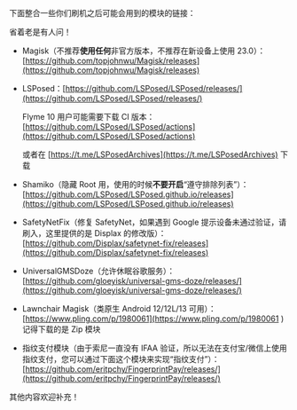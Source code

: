 下面整合一些你们刷机之后可能会用到的模块的链接：

省着老是有人问！

- Magisk（不推荐**使用任何**非官方版本，不推荐在新设备上使用 23.0）：[https://github.com/topjohnwu/Magisk/releases](https://github.com/topjohnwu/Magisk/releases)

- LSPosed：[https://github.com/LSPosed/LSPosed/releases/](https://github.com/LSPosed/LSPosed/releases/)

  Flyme 10 用户可能需要下载 CI 版本：[https://github.com/LSPosed/LSPosed/actions](https://github.com/LSPosed/LSPosed/actions)

  或者在 [https://t.me/LSPosedArchives](https://t.me/LSPosedArchives) 下载

- Shamiko（隐藏 Root 用，使用的时候**不要开启**“遵守排除列表”）：[https://github.com/LSPosed/LSPosed.github.io/releases](https://github.com/LSPosed/LSPosed.github.io/releases)

- SafetyNetFix（修复 SafetyNet，如果遇到 Google 提示设备未通过验证，请刷入，这里提供的是 Displax 的修改版）：[https://github.com/Displax/safetynet-fix/releases](https://github.com/Displax/safetynet-fix/releases)

- UniversalGMSDoze（允许休眠谷歌服务）：[https://github.com/gloeyisk/universal-gms-doze/releases/](https://github.com/gloeyisk/universal-gms-doze/releases/)

- Lawnchair Magisk（类原生 Android 12/12L/13 可用）：
  [https://www.pling.com/p/1980061](https://www.pling.com/p/1980061 ) 记得下载的是 Zip 模块

- 指纹支付模块（由于索尼一直没有 IFAA 验证，所以无法在支付宝/微信上使用指纹支付，您可以通过下面这个模块来实现“指纹支付”）：[https://github.com/eritpchy/FingerprintPay/releases/](https://github.com/eritpchy/FingerprintPay/releases/)

其他内容欢迎补充！